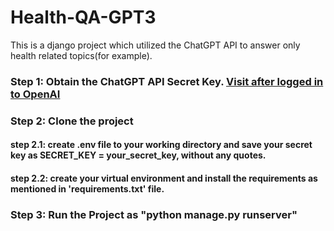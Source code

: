 # Health-QA-GPT3
This is a django project which utilized the ChatGPT API to answer only health related topics(for example). 

### Step 1: Obtain the ChatGPT API Secret Key. [Visit after logged in to OpenAI](https://platform.openai.com/account/api-keys)
### Step 2: Clone the project 
#### step 2.1: create .env file to your working directory and save your secret key as SECRET_KEY = your_secret_key, without any quotes.
#### step 2.2: create your virtual environment and install the requirements as mentioned in 'requirements.txt' file.
### Step 3: Run the Project as "python manage.py runserver"
